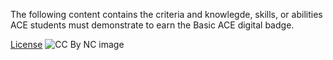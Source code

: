 The following content contains the criteria and knowlegde, skills, or abilities ACE students must demonstrate to earn the Basic ACE digital 
badge. 

[License](https://github.com/BEICBIM/basic_ACE_badge_rubric/blob/master/License.md)
![CC By NC image](https://licensebuttons.net/l/by-nc/3.0/88x31.png)
